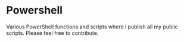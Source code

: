 # Powershell
Various PowerShell functions and scripts where i publish all my public scripts. Please feel free to contribute.
